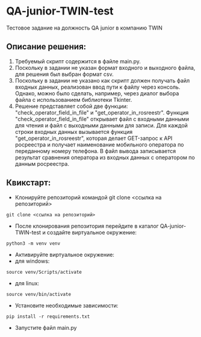 # QA-junior-TWIN-test
Тестовое задание на должность QA junior в компанию TWIN

## Описание решения:
1. Требуемый скрипт содержится в файле main.py.
2. Поскольку в задании не указан формат входного и выходного файла, для решения был выбран формат csv.
3. Поскольку в задании не указано как скрипт должен получать файл входных данных, реализован ввод пути к файлу через консоль. Однако, можно было сделать, например, через диалог выбора файла с использованием библиотеки Tkinter.
4. Решение представляет собой две функции: "check_operator_field_in_file" и "get_operator_in_rosreestr". Функция "check_operator_field_in_file" открывает файл с входными данными для чтения и файл с выходными данными для записи. Для каждой строки входных данных вызывается функция "get_operator_in_rosreestr", которая делает GET-запрос к API росреестра и получает наименование мобильного оператора по переданному номеру телефона. В файл вывода записывается результат сравнения оператора из входных данных с оператором по данным росреестра.

## Квикстарт:
- Клонируйте репозиторий командой git clone <ссылка на репозиторий>
```
git clone <ссылка на репозиторий>
```
- После клонирования репозитория перейдите в каталог QA-junior-TWIN-test и создайте виртуальное окружение:
```
python3 -m venv venv
```
- Активируйте виртуальное окружение:
- для windows:
```
source venv/Scripts/activate
```
- для linux:
```
source venv/bin/activate
```
- Установите необходимые зависимости:
```
pip install -r requirements.txt
```
- Запустите файл main.py
